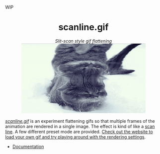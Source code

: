 WIP

<div align="center">
    <h1 align="center">scanline.gif</h1>
    <i align="center">Slit-scan style gif flattening</i>
        <img src="https://raw.githubusercontent.com/mattbierner/scanline-gif/gh-pages/documentation/images/cat.gif" />
</div>

*[scanline.gif](site)* is an experiment flattening gifs so that multiple frames of the animation are rendered in a single image. The effect is kind of like a [scan line](https://en.wikipedia.org/wiki/Scan_line). A few different preset mode are provided. [Check out the website to load your own gif and try playing around with the rendering settings](site).

* [Documentation][documentation]

[site]: sa
[documentation]: a